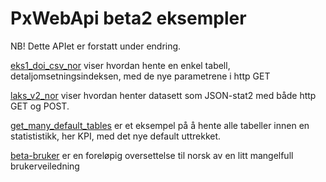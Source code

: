 # PxWebApi beta2 eksempler

NB! Dette APIet er forstatt under endring. 

[eks1_doi_csv_nor](eks1_doi_csv_nor.ipynb) viser hvordan hente en enkel tabell, detaljomsetningsindeksen, med de nye parametrene i http GET

[laks_v2_nor](laks_nor.ipynb) viser hvordan henter datasett som JSON-stat2 med både http GET og POST. 

[get_many_default_tables](get_many_default_tables.ipynb) er et eksempel på å hente alle tabeller innen en statististikk, her KPI, med det nye default uttrekket. 

[beta-bruker](beta-bruker.md) er en foreløpig oversettelse til norsk av en litt mangelfull brukerveiledning

